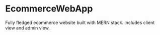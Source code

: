 # EcommerceWebApp
Fully fledged ecommerce website built with MERN stack. Includes client view and admin view.
